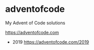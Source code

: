 # adventofcode

My Advent of Code solutions

https://adventofcode.com

- 2019 https://adventofcode.com/2019
